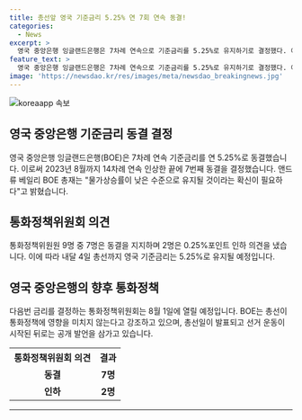 ```yaml
---
title: 총선앞 영국 기준금리 5.25% 연 7회 연속 동결!
categories:
  - News
excerpt: >
  영국 중앙은행 잉글랜드은행은 7차례 연속으로 기준금리를 5.25%로 유지하기로 결정했다. 이는 2021년 12월부터 2023년 8월까지 14차례에 걸쳐 인상한 후, 7차례 연속 동결된 것이다. 앤드루 베일리 BOE 총재는 물가 상승률이 목표 수준으로 돌아오는 것을 긍정적으로 평가하면서도 물가의 낮은 수준이 유지될 것을 우려했다. 또한, 잉글랜드은행은 총선이 통화정책에 영향을 미치지 않으며 공개 발언을 삼가고 있으며, 내달 4일 총선까지 기준금리는 5.25%로 유지될 예정이다.
feature_text: >
  영국 중앙은행 잉글랜드은행은 7차례 연속으로 기준금리를 5.25%로 유지하기로 결정했다. 이는 2021년 12월부터 2023년 8월까지 14차례에 걸쳐 인상한 후, 7차례 연속 동결된 것이다. 앤드루 베일리 BOE 총재는 물가 상승률이 목표 수준으로 돌아오는 것을 긍정적으로 평가하면서도 물가의 낮은 수준이 유지될 것을 우려했다. 또한, 잉글랜드은행은 총선이 통화정책에 영향을 미치지 않으며 공개 발언을 삼가고 있으며, 내달 4일 총선까지 기준금리는 5.25%로 유지될 예정이다.
image: 'https://newsdao.kr/res/images/meta/newsdao_breakingnews.jpg'
---
```


<p><img src="https://newsdao.kr/res/images/meta/newsdao_breakingnews.jpg" alt="koreaapp 속보" /></p>

<h2 data-ke-size="size26">영국 중앙은행 기준금리 동결 결정</h2>

<p data-ke-size="size16">영국 중앙은행 잉글랜드은행(BOE)은 7차례 연속 기준금리를 연 5.25%로 동결했습니다. 이로써 2023년 8월까지 14차례 연속 인상한 끝에 7번째 동결을 결정했습니다. 앤드류 베일리 BOE 총재는 "물가상승률이 낮은 수준으로 유지될 것이라는 확신이 필요하다"고 밝혔습니다.</p>

<h2 data-ke-size="size26">통화정책위원회 의견</h2>

<p data-ke-size="size16">통화정책위원원 9명 중 7명은 동결을 지지하며 2명은 0.25%포인트 인하 의견을 냈습니다. 이에 따라 내달 4일 총선까지 영국 기준금리는 5.25%로 유지될 예정입니다.</p>

<h2 data-ke-size="size26">영국 중앙은행의 향후 통화정책</h2>

<p data-ke-size="size16">다음번 금리를 결정하는 통화정책위원회는 8월 1일에 열릴 예정입니다. BOE는 총선이 통화정책에 영향을 미치지 않는다고 강조하고 있으며, 총선일이 발표되고 선거 운동이 시작된 뒤로는 공개 발언을 삼가고 있습니다.</p>

<table>
    <tr>
        <th style="text-align: center;">통화정책위원회 의견</th>
        <th style="text-align: center;">결과</th>
    </tr>
    <tr>
        <td style="text-align: center; height: 17px;"><b>동결</b></td>
        <td style="text-align: center; height: 17px;"><b>7명</b></td>
    </tr>
    <tr>
        <td style="text-align: center; height: 17px;"><b>인하</b></td>
        <td style="text-align: center; height: 17px;"><b>2명</b></td>
    </tr>
</table>

<p><hr></p>

